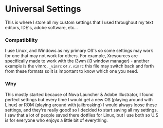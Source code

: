 # Universal Settings
This is where I store all my custom settings that I used throughout my text editors, IDE's, adobe software, etc...

### Compatibility
I use Linux, and Windows as my primary OS's so some settings may work for one that may not work for others. For example, Xresources are specifically made to work with the i3wm (i3 window manager) - another example is the vimrc, `_vimrc` or `/.vimrc` this file may switch back and forth from these formats so it is important to know which one you need.

### Why
This mostly started because of Nova Launcher & Adobe Illustrator, I found perfect settings but every time I would get a new OS (playing around with Linux) or ROM (playing around with jailbreaking) I would always loose these settings, and they're really good! so I decided to start saving all my settings. I saw that a lot of people saved there dotfiles for Linux, but I use both so U.S is for everyone who enjoys a little bit of everything.
